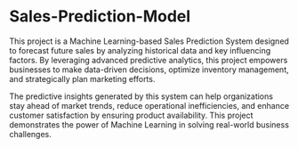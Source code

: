 # Sales-Prediction-Model

This project is a Machine Learning-based Sales Prediction System designed to forecast future sales by analyzing historical data and key influencing factors. By leveraging advanced predictive analytics, this project empowers businesses to make data-driven decisions, optimize inventory management, and strategically plan marketing efforts.

The predictive insights generated by this system can help organizations stay ahead of market trends, reduce operational inefficiencies, and enhance customer satisfaction by ensuring product availability. This project demonstrates the power of Machine Learning in solving real-world business challenges.
